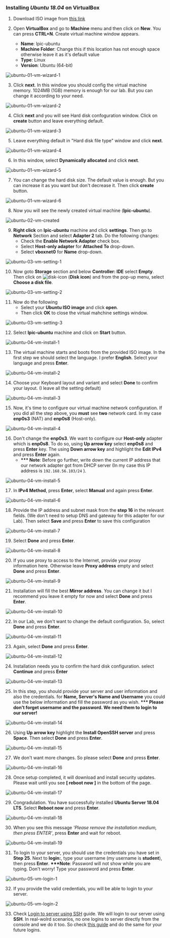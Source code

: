 ### Installing *Ubuntu 18.04* on VirtualBox
1. Download ISO image from [this link](https://releases.ubuntu.com/18.04/ubuntu-18.04.6-live-server-amd64.iso)

2. Open **VirtualBox** and go to **Machine** menu and then click on **New**. You can press **CTRL+N**. Create virtual machine window appears.
   - **Name**: lpic-ubuntu
   - **Machine Folder**: Change this if this location has not enough space otherwise leave it as it's default value
   - **Type**: Linux
   - **Version**: Ubuntu (64-bit)

![ubuntu-01-vm-wizard-1](./ubuntu/ubuntu-01-vm-wizard-1.png)

3. Click **next**. In this window you should config the virtual machine memory. 1024MB (1GB) memory is enough for our lab. But you can change it according to your need.

![ubuntu-01-vm-wizard-2](ubuntu/ubuntu-01-vm-wizard-2.png)

4. Click **next** and you will see Hard disk confoguration window. Click on **create** button and leave everything default.

![ubuntu-01-vm-wizard-3](ubuntu/ubuntu-01-vm-wizard-3.png)

5. Leave everything default in "Hard disk file type" window and click **next**.

![ubuntu-01-vm-wizard-4](ubuntu/ubuntu-01-vm-wizard-4.png)

6. In this window, select **Dynamically allocated** and click **next**.

![ubuntu-01-vm-wizard-5](ubuntu/ubuntu-01-vm-wizard-5.png)

7. You can change the hard disk size. The default value is enough. But you can increase it as you want but don't decrease it. Then click **create** button.

![ubuntu-01-vm-wizard-6](ubuntu/ubuntu-01-vm-wizard-6.png)

8. Now you will see the newly created virtual machine (**lpic-ubuntu**).

![ubuntu-02-vm-created](ubuntu/ubuntu-02-vm-created.png)

9. **Right click** on **lpic-ubuntu** machine and click **settings**. Then go to **Network** Section and select **Adapter 2** tab. Do the following changes:
    - Check the **Enable Network Adapter** check box.
    - Select **Host-only adapter** for **Attached To** drop-down.
    - Select **vboxnet0** for **Name** drop-down.

![ubuntu-03-vm-setting-1](ubuntu/ubuntu-03-vm-setting-1.png)

10. Now goto **Storage** section and below **Controller: IDE** select **Empty**. Then click on ![disk-icon](ubuntu/disk-icon.png) (**Disk icon**) and from the pop-up menu, select **Choose a disk file**.

![ubuntu-03-vm-setting-2](ubuntu/ubuntu-03-vm-setting-2.png)

11. Now do the following
    - Select your **Ubuntu ISO image** and click **open**.
    - Then click **OK** to close the virtual mahchine settings window.

![ubuntu-03-vm-setting-3](ubuntu/ubuntu-03-vm-setting-3.png)

12. Select **lpic-ubuntu** machine and click on **Start** button.

![ubuntu-04-vm-install-1](ubuntu/ubuntu-04-vm-install-1.png)

13. The virtual machine starts and boots from the provided ISO image. In the first step we should select the language. I prefer **English**. Select your language and press **Enter**.

![ubuntu-04-vm-install-2](ubuntu/ubuntu-04-vm-install-2.png)

14. Choose your Keyboard layout and variant and select **Done** to confirm your layout. (I leave all the setting default)

![ubuntu-04-vm-install-3](ubuntu/ubuntu-04-vm-install-3.png)

15. Now, it's time to configure our virtual machine network configuration. If you did all the step above, you **must** see **two** network card. In my case **enp0s3** (NAT) and **enp0s8** (Host-only).

![ubuntu-04-vm-install-4](ubuntu/ubuntu-04-vm-install-4.png)

16. Don't change the **enp0s3**. We want to configure our **Host-only** adapter which is **enp0s8**. To do so, using **Up arrow key** select **enp0s8** and press **Enter** key. The using **Down arrow key** and highlight the **Edit IPv4** and press **Enter** again.
    - **\*\*\* Note**: Before go further, write down the current IP address that our network adapter got from DHCP server (In my case this IP address is `192.168.56.103/24` ).

![ubuntu-04-vm-install-5](ubuntu/ubuntu-04-vm-install-5.png)

17. In **IPv4 Method**, press **Enter**, select **Manual** and again press **Enter**.

![ubuntu-04-vm-install-6](ubuntu/ubuntu-04-vm-install-6.png)

18. Provide the IP address and subnet mask from the **step 16** in the relevant fields. (We don't need to setup DNS and gateway for this adapter for our Lab). Then select **Save** and press **Enter** to save this configuration

![ubuntu-04-vm-install-7](ubuntu/ubuntu-04-vm-install-7.png)

19. Select **Done** and press **Enter**.

![ubuntu-04-vm-install-8](ubuntu/ubuntu-04-vm-install-8.png)

20. If you use proxy to access to the Internet, provide your proxy information here. Otherwise leave **Proxy address** empty and select **Done** and press **Enter**.

![ubuntu-04-vm-install-9](ubuntu/ubuntu-04-vm-install-9.png)

21.  Installation will fill the best **Mirror address**. You can change it but I recommend you leave it empty for now and select **Done** and press **Enter**.

![ubuntu-04-vm-install-10](ubuntu/ubuntu-04-vm-install-10.png)

22. In our Lab, we don't want to change the default configuration. So, select **Done** and press **Enter**.

![ubuntu-04-vm-install-11](ubuntu/ubuntu-04-vm-install-11.png)

23. Again, select **Done** and press **Enter**.

![ubuntu-04-vm-install-12](ubuntu/ubuntu-04-vm-install-12.png)

24. Installation needs you to confirm the hard disk configuration. select **Continue** and press **Enter**

![ubuntu-04-vm-install-13](ubuntu/ubuntu-04-vm-install-13.png)

25. In this step, you should provide your server and user information and also the credentials. for **Name, Server's Name and Username** you could use the below information and fill the password as you wish. **\*\*\* Please don't forget username and the password. We need them to login to our server!**

![ubuntu-04-vm-install-14](ubuntu/ubuntu-04-vm-install-14.png)


26. Using **Up arrow key** highlight the **Install OpenSSH server** and press **Space**. Then select **Done** and press **Enter**.

![ubuntu-04-vm-install-15](ubuntu/ubuntu-04-vm-install-15.png)

27. We don't want more changes. So please select **Done** and press **Enter**.

![ubuntu-04-vm-install-16](ubuntu/ubuntu-04-vm-install-16.png)

28. Once setup completed, it will download and install security updates. Please wait until you see **[ reboot now ]** in the bottom of the page.

![ubuntu-04-vm-install-17](ubuntu/ubuntu-04-vm-install-17.png)

29. Congradulation. You have successfully installed **Ubuntu Server 18.04 LTS**. Select **Reboot now** and press **Enter**.

![ubuntu-04-vm-install-18](ubuntu/ubuntu-04-vm-install-18.png)

30. When you see this message _'Please remove the installation medium, then press ENTER'_, press **Enter** and wait for reboot.

![ubuntu-04-vm-install-19](ubuntu/ubuntu-04-vm-install-19.png)

31.  To login to your server, you should use the credentials you have set in **Step 25**. Next to **login:**, type your username (my username is **student**), then press **Enter**. **\*\*\*Note**: Password will not show while you are typing. Don't worry! Type your password and press **Enter**.

![ubuntu-05-vm-login-1](ubuntu/ubuntu-05-vm-login-1.png)

32. If you provide the valid credentials, you will be able to login to your server.

![ubuntu-05-vm-login-2](ubuntu/ubuntu-05-vm-login-2.png)

33. Check [Login to server using SSH](SSH-README.md#login-to-server-using-ssh) guide. We will login to our server using **SSH**. In real-wolrd scenarios, no one logins to server directly from the console and we do it too. So check [this guide](SSH-README.md#login-to-server-using-ssh) and do the same for your future logins.